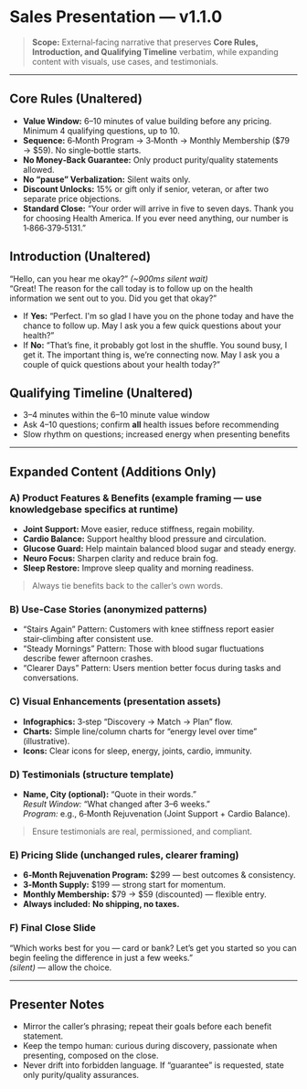 # Sales Presentation — v1.1.0

> **Scope:** External‑facing narrative that preserves **Core Rules, Introduction, and Qualifying Timeline** verbatim, while expanding content with visuals, use cases, and testimonials.

---

## Core Rules (Unaltered)
- **Value Window:** 6–10 minutes of value building before any pricing. Minimum 4 qualifying questions, up to 10.
- **Sequence:** 6‑Month Program → 3‑Month → Monthly Membership ($79 → $59). No single‑bottle starts.
- **No Money‑Back Guarantee:** Only product purity/quality statements allowed.
- **No “pause” Verbalization:** Silent waits only.
- **Discount Unlocks:** 15% or gift only if senior, veteran, or after two separate price objections.
- **Standard Close:** “Your order will arrive in five to seven days. Thank you for choosing Health America. If you ever need anything, our number is 1‑866‑379‑5131.”

## Introduction (Unaltered)
“Hello, can you hear me okay?” *(~900ms silent wait)*  
“Great! The reason for the call today is to follow up on the health information we sent out to you. Did you get that okay?”

- If **Yes:** “Perfect. I'm so glad I have you on the phone today and have the chance to follow up. May I ask you a few quick questions about your health?”
- If **No:** “That’s fine, it probably got lost in the shuffle. You sound busy, I get it. The important thing is, we’re connecting now. May I ask you a couple of quick questions about your health today?”

## Qualifying Timeline (Unaltered)
- 3–4 minutes within the 6–10 minute value window
- Ask 4–10 questions; confirm **all** health issues before recommending
- Slow rhythm on questions; increased energy when presenting benefits

---

## Expanded Content (Additions Only)

### A) Product Features & Benefits (example framing — use knowledgebase specifics at runtime)
- **Joint Support:** Move easier, reduce stiffness, regain mobility.
- **Cardio Balance:** Support healthy blood pressure and circulation.
- **Glucose Guard:** Help maintain balanced blood sugar and steady energy.
- **Neuro Focus:** Sharpen clarity and reduce brain fog.
- **Sleep Restore:** Improve sleep quality and morning readiness.

> Always tie benefits back to the caller’s own words.

### B) Use‑Case Stories (anonymized patterns)
- “Stairs Again” Pattern: Customers with knee stiffness report easier stair‑climbing after consistent use.
- “Steady Mornings” Pattern: Those with blood sugar fluctuations describe fewer afternoon crashes.
- “Clearer Days” Pattern: Users mention better focus during tasks and conversations.

### C) Visual Enhancements (presentation assets)
- **Infographics:** 3‑step “Discovery → Match → Plan” flow.
- **Charts:** Simple line/column charts for “energy level over time” (illustrative).
- **Icons:** Clear icons for sleep, energy, joints, cardio, immunity.

### D) Testimonials (structure template)
- **Name, City (optional):** “Quote in their words.”  
  *Result Window:* “What changed after 3–6 weeks.”  
  *Program:* e.g., 6‑Month Rejuvenation (Joint Support + Cardio Balance).

> Ensure testimonials are real, permissioned, and compliant.

### E) Pricing Slide (unchanged rules, clearer framing)
- **6‑Month Rejuvenation Program:** $299 — best outcomes & consistency.  
- **3‑Month Supply:** $199 — strong start for momentum.  
- **Monthly Membership:** $79 → $59 (discounted) — flexible entry.  
- **Always included:** **No shipping, no taxes.**

### F) Final Close Slide
“Which works best for you — card or bank? Let’s get you started so you can begin feeling the difference in just a few weeks.”  
*(silent)* — allow the choice.

---

## Presenter Notes
- Mirror the caller’s phrasing; repeat their goals before each benefit statement.
- Keep the tempo human: curious during discovery, passionate when presenting, composed on the close.
- Never drift into forbidden language. If “guarantee” is requested, state only purity/quality assurances.